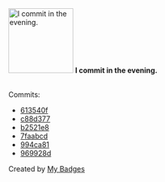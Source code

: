 <img src="https://my-badges.github.io/my-badges/evening-commits.png" alt="I commit in the evening." title="I commit in the evening." width="128">
<strong>I commit in the evening.</strong>
<br><br>

Commits:

- <a href="https://github.com/dwesh163/pictures/commit/613540f6d8466ec4d966b22496e7d73253b085f6">613540f</a>
- <a href="https://github.com/dwesh163/pictures/commit/c88d377aaf64e419334fd5efbecb65dd18cbadef">c88d377</a>
- <a href="https://github.com/dwesh163/pictures/commit/b2521e8580782c43d3e92917096bf5cd223b319b">b2521e8</a>
- <a href="https://github.com/dwesh163/pictures/commit/7faabcdd9a54ba8a4763c958c31e3196f262b44a">7faabcd</a>
- <a href="https://github.com/dwesh163/pictures/commit/994ca81019e3c1ea783bfcc684e488dd54b44c5f">994ca81</a>
- <a href="https://github.com/dwesh163/pictures/commit/969928d4c83ef636a3de31a65a27a661d133e23e">969928d</a>


Created by <a href="https://github.com/my-badges/my-badges">My Badges</a>